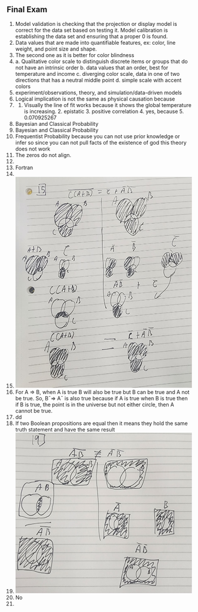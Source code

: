 ##  Final Exam

1. Model validation is checking that the projection or display model is correct for the data set based on testing it. Model calibration is establishing the data set and ensuring that a proper 0 is found.  
2. Data values that are made into quantifiable features, ex: color, line weight, and point size and shape.  
3. The second one as it is better for color blindness
4. a. Qualitative color scale to distinguish discrete items or groups that do not have an intrinsic order b. data values that an order, best for temperature and income c. diverging color scale, data in one of two directions that has a neutral middle point d. simple scale with accent colors  
5. experiment/observations, theory, and simulation/data-driven models  
6. Logical implication is not the same as physical causation because   
7. 1. Visually the line of fit works because it shows the global temperature is increasing. 2. epistatic 3. positive correlation 4. yes, because 5. 0.070925267  
8. Bayesian and Classical Probability  
9. Bayesian and Classical Probability  
10. Frequentist Probability because you can not use prior knowledge or infer so since you can not pull facts of the existence of god this theory does not work  
11. The zeros do not align.  
12.   
13. Fortran  
14.   
15. ![photo of question](F-Q15.jpg)  
16. For A ⇒ B, when A is true B will also be true but B can be true and A not be true. So, B¯⇒ A¯ is also true because if A is true when B is true then if B is true, the point is in the universe but not either circle, then A cannot be true.  
17.  dd  
18. If two Boolean propositions are equal then it means they hold the same truth statement and have the same result  
19. ![photo of question](F-Q19.jpg)  
20. No  
21.   
